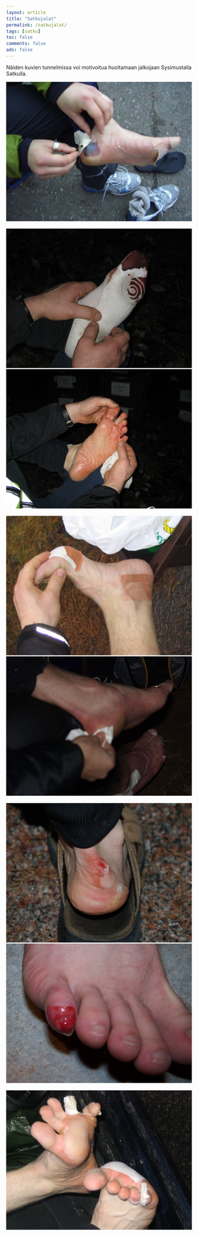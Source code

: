 ```yaml
---
layout: article
title: "Satkujalat"
permalink: /satkujalat/
tags: [satku]
toc: false
comments: false
ads: false
---
```


Näiden kuvien tunnelmissa voi motivoitua huoltamaan jalkojaan
Sysimustalla Satkulla.

[![](/images/satkujalat/CIMG4081.JPG)](/images/satkujalat/CIMG4081.JPG) [![](/images/satkujalat/IMG_0978.JPG)](/images/satkujalat/IMG_0978.JPG)[![](/images/satkujalat/IMG_0979.JPG)](/images/satkujalat/IMG_0979.JPG) [![](/images/satkujalat/satku3%20043.jpg)](/images/satkujalat/satku3%20043.jpg)[![](/images/satkujalat/PA305379.JPG)](/images/satkujalat/PA305379.JPG) [![](/images/satkujalat/Satku%20VII%20163.jpg)](/images/satkujalat/Satku%20VII%20163.jpg)[![](/images/satkujalat/Satkumanikyyri%20002.jpg)](/images/satkujalat/Satkumanikyyri%20002.jpg) [![](/images/satkujalat/Sysimusta%20Satku%20046.jpg)](/images/satkujalat/Sysimusta%20Satku%20046.jpg)
